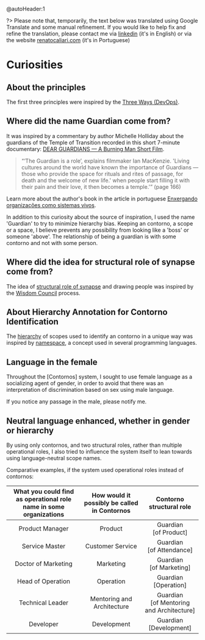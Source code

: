 @autoHeader:1

?> Please note that, temporarily, the text below was translated using Google Translate and some manual refinement. If you would like to help fix and refine the translation, please contact me via [linkedin](https://www.linkedin.com/in/renatocaliari/) (it's in English) or via the website [renatocaliari.com](https://www.renatocaliari.com) (it's in Portuguese) 

# Curiosities

## About the principles
The first three principles were inspired by the [Three Ways (DevOps)](https://itrevolution.com/the-three-ways-principles-underpinning-devops/).

## Where did the name Guardian come from?
It was inspired by a commentary by author Michelle Holliday about the guardians of the Temple of Transition recorded in this short 7-minute documentary: [DEAR GUARDIANS — A Burning Man Short Film](https://www.youtube.com/watch?v=1Rdqven5MZI ).

> “‘The Guardian is a role’, explains filmmaker Ian MacKenzie. 'Living cultures around the world have known the importance of Guardians — those who provide the space for rituals and rites of passage, for death and the welcome of new life.' when people start filling it with their pain and their love, it then becomes a temple.'” (page 166)

Learn more about the author's book in the article in portuguese [Enxergando organizações como sistemas vivos](https://medium.com/tentaculus/organizacoes-como-sistemas-vivos-80d36e1011f3).

In addition to this curiosity about the source of inspiration, I used the name 'Guardian' to try to minimize hierarchy bias. Keeping an contorno, a scope or a space, I believe prevents any possibility from looking like a 'boss' or someone 'above'. The relationship of being a guardian is with some contorno and not with some person.

## Where did the idea for structural role of synapse come from?
The idea of [structural role of synapse](apps#synapse) and drawing people was inspired by the [Wisdom Council](https://www.wisedemocracy.org/3-wisdom-council-process.html) process.

## About Hierarchy Annotation for Contorno Identification
The [hierarchy](contornos#scope) of scopes used to identify an contorno in a unique way was inspired by [namespace](https://pt.wikipedia.org/wiki/Espa%C3%A7o_de_nomes), a concept used in several programming languages.

## Language in the female
Throughout the [Contornos] system, I sought to use female language as a socializing agent of gender, in order to avoid that there was an interpretation of discrimination based on sex using male language.

If you notice any passage in the male, please notify me.

## Neutral language enhanced, whether in gender or hierarchy
By using only contornos, and two structural roles, rather than multiple operational roles, I also tried to influence the system itself to lean towards using language-neutral scope names.

Comparative examples, if the system used operational roles instead of contornos:

| What you could find as operational role name in some organizations  | How would it possibly be called in Contornos | Contorno structural role
| :---: | :---: | :---: |
| Product Manager | Product | Guardian<br />[of Product] |
| Service Master | Customer Service | Guardian<br />[of Attendance] |
| Doctor of Marketing | Marketing | Guardian<br />[of Marketing] |
| Head of Operation | Operation | Guardian<br />[Operation] |
| Technical Leader | Mentoring and Architecture | Guardian<br />[of Mentoring and Architecture] |
| Developer | Development | Guardian<br />[Development] | 
